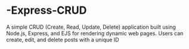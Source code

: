 # -Express-CRUD
A simple CRUD (Create, Read, Update, Delete) application built using Node.js, Express, and EJS for rendering dynamic web pages. Users can create, edit, and delete posts with a unique ID
